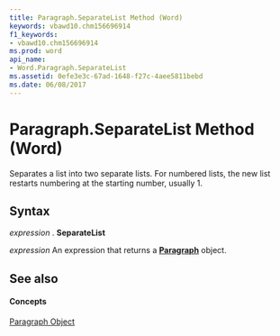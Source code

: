 ```yaml
---
title: Paragraph.SeparateList Method (Word)
keywords: vbawd10.chm156696914
f1_keywords:
- vbawd10.chm156696914
ms.prod: word
api_name:
- Word.Paragraph.SeparateList
ms.assetid: 0efe3e3c-67ad-1648-f27c-4aee5811bebd
ms.date: 06/08/2017
---
```



# Paragraph.SeparateList Method (Word)

Separates a list into two separate lists. For numbered lists, the new list restarts numbering at the starting number, usually 1.


## Syntax

 _expression_ . **SeparateList**

 _expression_ An expression that returns a **[Paragraph](Word.Paragraph.md)** object.


## See also


#### Concepts


[Paragraph Object](Word.Paragraph.md)

